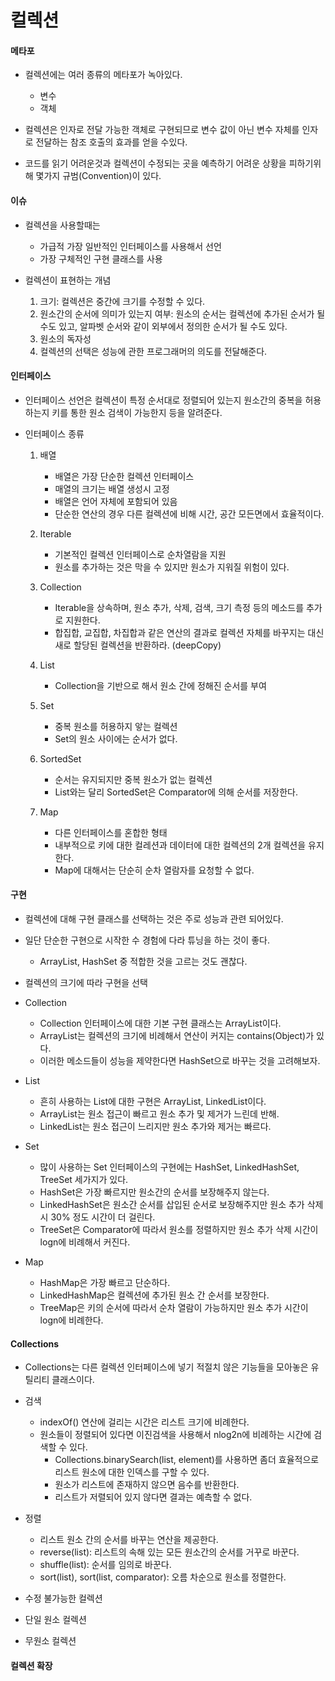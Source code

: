 # 컬렉션



#### 메타포 
- 컬렉션에는 여러 종류의 메타포가 녹아있다.
    - 변수
    - 객체

- 컬렉션은 인자로 전달 가능한 객체로 구현되므로 변수 값이 아닌 변수 자체를 인자로 전달하는 참조 호출의 효과를 얻을 수있다.
- 코드를 읽기 어려운것과 컬렉션이 수정되는 곳을 예측하기 어려운 상황을 피하기위해 몇가지 규범(Convention)이 있다.

#### 이슈
- 컬렉션을 사용할때는
    - 가급적 가장 일반적인 인터페이스를 사용해서 선언
    - 가장 구체적인 구현 클래스를 사용

- 컬렉션이 표현하는 개념
    1. 크기: 컬렉션은 중간에 크기를 수정할 수 있다.
    2. 원소간의 순서에 의미가 있는지 여부: 원소의 순서는 컬렉션에 추가된 순서가 될 수도 있고, 알파벳 순서와 같이 외부에서 정의한 순서가 될 수도 있다.
    3. 원소의 독자성
    4. 컬렉션의 선택은 성능에 관한 프로그래머의 의도를 전달해준다.

#### 인터페이스
- 인터페이스 선언은 컬렉션이 특정 순서대로 정렬되어 있는지 원소간의 중복을 허용하는지 키를 통한 원소 검색이 가능한지 등을 알려준다.

- 인터페이스 종류
    1. 배열
        - 배열은 가장 단순한 컬렉션 인터페이스
        - 매열의 크기는 배열 생성시 고정
        - 배열은 언어 자체에 포함되어 있음
        - 단순한 연산의 경우 다른 컬렉션에 비해 시간, 공간 모든면에서 효율적이다.

    2. Iterable
        - 기본적인 컬렉션 인터페이스로 순차열람을 지원
        - 원소를 추가하는 것은 막을 수 있지만 원소가 지워질 위험이 있다.

    3. Collection
        - Iterable을 상속하며, 원소 추가, 삭제, 검색, 크기 측정 등의 메소드를 추가로 지원한다.
        - 합집합, 교집합, 차집합과 같은 연산의 결과로 컬렉션 자체를 바꾸지는 대신 새로 할당된 컬렉션을 반환하라. (deepCopy)
        
    4. List
        - Collection을 기반으로 해서 원소 간에 정해진 순서를 부여
    
    5. Set
        - 중복 원소를 허용하지 앟는 컬렉션
        - Set의 원소 사이에는 순서가 없다.

    6. SortedSet
        - 순서는 유지되지만 중복 원소가 없는 컬렉션 
        - List와는 달리 SortedSet은 Comparator에 의해 순서를 저장한다.

    7. Map 
        - 다른 인터페이스를 혼합한 형태
        - 내부적으로 키에 대한 컬레션과 데이터에 대한 컬렉션의 2개 컬렉션을 유지한다.
        - Map에 대해서는 단순히 순차 열람자를 요청할 수 없다.


#### 구현
- 컬렉션에 대해 구현 클래스를 선택하는 것은 주로 성능과 관련 되어있다.
- 일단 단순한 구현으로 시작한 수 경험에 다라 튜닝을 하는 것이 좋다.
    - ArrayList, HashSet 중 적합한 것을 고르는 것도 괜찮다.
- 컬렉션의 크기에 따라 구현을 선택

- Collection
    - Collection 인터페이스에 대한 기본 구현 클래스는 ArrayList이다.
    - ArrayList는 컬렉션의 크기에 비례해서 연산이 커지는 contains(Object)가 있다.
    - 이러한 메소드들이 성능을 제약한다면 HashSet으로 바꾸는 것을 고려해보자.

- List
    - 흔히 사용하는 List에 대한 구현은 ArrayList, LinkedList이다.
    - ArrayList는 원소 접근이 빠르고 원소 추가 및 제거가 느린데 반해.
    - LinkedList는 원소 접근이 느리지만 원소 추가와 제거는 빠르다.
    
- Set
    - 많이 사용하는 Set 인터페이스의 구현에는 HashSet, LinkedHashSet, TreeSet 세가지가 있다.
    - HashSet은 가장 빠르지만 원소간의 순서를 보장해주지 않는다.
    - LinkedHashSet은 원소간 순서를 삽입된 순서로 보장해주지만 원소 추가 삭제시 30% 정도 시간이 더 걸린다. 
    - TreeSet은 Comparator에 따라서 원소를 정렬하지만 원소 추가 삭제 시간이 logn에 비례해서 커진다.
- Map
    - HashMap은 가장 빠르고 단순하다.
    - LinkedHashMap은 컬렉션에 추가된 원소 간 순서를 보장한다.
    - TreeMap은 키의 순서에 따라서 순차 열람이 가능하지만 원소 추가 시간이 logn에 비례한다.

#### Collections
- Collections는 다른 컬렉션 인터페이스에 넣기 적절치 않은 기능들을 모아놓은 유틸리티 클래스이다.
- 검색
    - indexOf() 연산에 걸리는 시간은 리스트 크기에 비례한다.
    - 원소들이 정렬되어 있다면 이진검색을 사용해서 nlog2n에 비례하는 시간에 검색할 수 있다.
        - Collections.binarySearch(list, element)를 사용하면 좀더 효율적으로 리스트 원소에 대한 인덱스를 구할 수 있다.
        - 원소가 리스트에 존재하지 않으면 음수를 반환한다.
        - 리스트가 저렬되어 있지 않다면 결과는 예측할 수 없다.

- 정렬
    - 리스트 원소 간의 순서를 바꾸는 연산을 제공한다.
    - reverse(list): 리스트의 속해 있는 모든 원소간의 순서를 거꾸로 바꾼다.
    - shuffle(list): 순서를 임의로 바꾼다.
    - sort(list), sort(list, comparator): 오름 차순으로 원소를 정렬한다.

- 수정 불가능한 컬렉션
- 단일 원소 컬렉션
- 무원소 컬렉션


#### 컬렉션 확장
